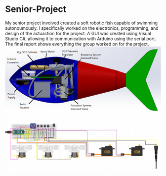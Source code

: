 # Senior-Project
My senior project involved created a soft robotic fish capable of swimming autonoumously. I specifically worked on the electronics, programming, and design of the actuaction for the project. A GUI was created using Visual Studio C#, allowing it to communication with Arduino using the serial port. The final report shows everything the group worked on for the project.
![](/Pictures/fish.png "Diagram")
![](/Pictures/arduinoschematic.png "Diagram")
